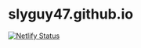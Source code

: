 # slyguy47.github.io

[![Netlify Status](https://api.netlify.com/api/v1/badges/87c9deae-c868-4ddd-91b4-ae2c4e13135e/deploy-status)](https://app.netlify.com/sites/theshaft/deploys)

